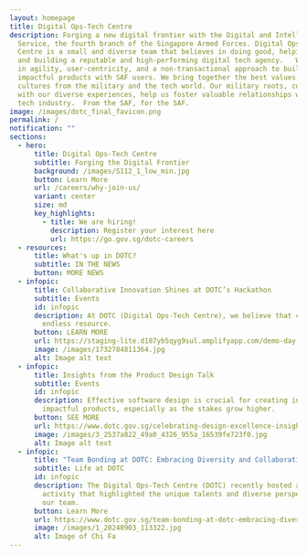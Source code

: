 ```yaml
---
layout: homepage
title: Digital Ops-Tech Centre
description: Forging a new digital frontier with the Digital and Intelligence
  Service, the fourth branch of the Singapore Armed Forces. Digital Ops-Tech
  Centre is a small and diverse team that believes in doing good, helping users,
  and building a reputable and high-performing digital tech agency.   We believe
  in agility, user-centricity, and a non-transactional approach to building
  impactful products with SAF users. We bring together the best values and
  cultures from the military and the tech world. Our military roots, combined
  with our diverse experiences, help us foster valuable relationships with the
  tech industry.  From the SAF, for the SAF.
image: /images/dotc_final_favicon.png
permalink: /
notification: ""
sections:
  - hero:
      title: Digital Ops-Tech Centre
      subtitle: Forging the Digital Frontier
      background: /images/S112_1_low_min.jpg
      button: Learn More
      url: /careers/why-join-us/
      variant: center
      size: md
      key_highlights:
        - title: We are hiring!
          description: Register your interest here
          url: https://go.gov.sg/dotc-careers
  - resources:
      title: What's up in DOTC?
      subtitle: IN THE NEWS
      button: MORE NEWS
  - infopic:
      title: Collaborative Innovation Shines at DOTC’s Hackathon
      subtitle: Events
      id: infopic
      description: At DOTC (Digital Ops-Tech Centre), we believe that creativity is an
        endless resource.
      button: LEARN MORE
      url: https://staging-lite.d187yb5qyg9sul.amplifyapp.com/demo-day-highlights-collaborative-innovation-shines-at-dotc-s-inaugural-hackathon/
      image: /images/1732784811364.jpg
      alt: Image alt text
  - infopic:
      title: Insights from the Product Design Talk
      subtitle: Events
      id: infopic
      description: Effective software design is crucial for creating intuitive and
        impactful products, especially as the stakes grow higher.
      button: SEE MORE
      url: https://www.dotc.gov.sg/celebrating-design-excellence-insights-from-the-first-product-design-talk/
      image: /images/3_2537a822_49a0_4326_955a_16539fe723f0.jpg
      alt: Image alt text
  - infopic:
      title: "Team Bonding at DOTC: Embracing Diversity and Collaboration"
      subtitle: Life at DOTC
      id: infopic
      description: The Digital Ops-Tech Centre (DOTC) recently hosted a team bonding
        activity that highlighted the unique talents and diverse perspectives of
        our team.
      button: Learn More
      url: https://www.dotc.gov.sg/team-bonding-at-dotc-embracing-diversity-and-collaboration/
      image: /images/1_20240903_113322.jpg
      alt: Image of Chi Fa
---
```


